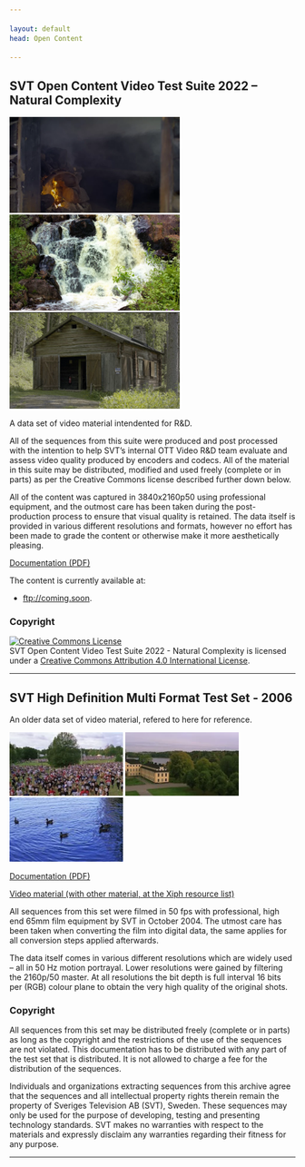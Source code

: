 ```yaml
---

layout: default
head: Open Content

---
```


## SVT Open Content Video Test Suite 2022 – Natural Complexity 

[<img src="./assets/img/flame.webp" alt="flame image" width="300" />](https://www.svt.se/opensource/content) [<img src="./assets/img/waterfall.webp" alt="waterfall" width="300" />](https://www.svt.se/opensource/content) [<img src="./assets/img/smithy.webp" alt="smithy" width="300" />](https://www.svt.se/opensource/content) 


A data set of video material intendented for R&D.

All of the sequences from this suite were produced and post processed with the intention to help SVT’s internal OTT Video R&D team evaluate and assess video quality produced by encoders and codecs.
All of the material in this suite may be distributed, modified and used freely (complete or in parts) as per the Creative Commons license described further down below.

All of the content was captured in 3840x2160p50 using professional equipment, and the outmost care has been taken during the post-production process to ensure that visual quality is retained. The data itself is provided in various different resolutions and formats, however no effort has been made to grade the content or otherwise make it more aesthetically pleasing.

[Documentation (PDF)](./assets/doc/SVT_Open_Content_Video_Test_Suite_2022_Natural_Complexity_v1-0-reduced.pdf)


The content is currently available at:

* ftp://coming.soon.

### Copyright

<a rel="license" href="http://creativecommons.org/licenses/by/4.0/"><img alt="Creative Commons License" style="border-width:0" src="https://i.creativecommons.org/l/by/4.0/88x31.png" /></a><br />SVT Open Content Video Test Suite 2022 - Natural Complexity is licensed under a <a rel="license" href="http://creativecommons.org/licenses/by/4.0/">Creative Commons Attribution 4.0 International License</a>.

---

## SVT High Definition Multi Format Test Set - 2006

An older data set of video material, refered to here for reference. 

[<img src="./assets/img/crowd_run.webp" alt="crowd run" width="200" />](https://www.svt.se/opensource/content) [<img src="./assets/img/in_to_tree.webp" alt="in to tree" width="200" />](https://www.svt.se/opensource/content) [<img src="./assets/img/ducks.webp" alt="ducks" width="200" />](https://www.svt.se/opensource/content) 


[Documentation (PDF)](https://media.xiph.org/video/derf/vqeg.its.bldrdoc.gov/HDTV/SVT_MultiFormat/SVT_MultiFormat_v10.pdf)

[Video material (with other material, at the Xiph resource list)](https://media.xiph.org/video/derf/)


All sequences from this set were filmed in 50 fps with professional, high end 65mm film
equipment by SVT in October 2004. The utmost care has been taken when converting the
film into digital data, the same applies for all conversion steps applied afterwards.

The data itself comes in various different resolutions which are widely used – all in 50 Hz
motion portrayal. Lower resolutions were gained by filtering the 2160p/50 master. At all
resolutions the bit depth is full interval 16 bits per (RGB) colour plane to obtain the very high
quality of the original shots.

### Copyright 

All sequences from this set may be distributed freely (complete or in parts) as long as the
copyright and the restrictions of the use of the sequences are not violated.
This documentation has to be distributed with any part of the test set that is distributed.
It is not allowed to charge a fee for the distribution of the sequences. 

Individuals and organizations extracting sequences from this archive agree that the sequences
and all intellectual property rights therein remain the property of Sveriges Television AB
(SVT), Sweden. These sequences may only be used for the purpose of developing, testing and
presenting technology standards. SVT makes no warranties with respect to the materials and
expressly disclaim any warranties regarding their fitness for any purpose.

---
